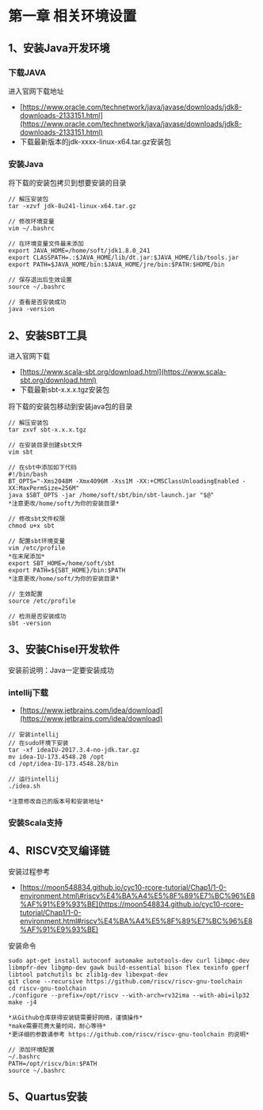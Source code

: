 # 第一章 相关环境设置

## 1、安装Java开发环境

### 下载JAVA

进入官网下载地址

* [https://www.oracle.com/technetwork/java/javase/downloads/jdk8-downloads-2133151.html](https://www.oracle.com/technetwork/java/javase/downloads/jdk8-downloads-2133151.html)
* 下载最新版本的jdk-xxxx-linux-x64.tar.gz安装包

### 安装Java

将下载的安装包拷贝到想要安装的目录

```text
// 解压安装包
tar -xzvf jdk-8u241-linux-x64.tar.gz

// 修改环境变量
vim ~/.bashrc

// 在环境变量文件最末添加
export JAVA_HOME=/home/soft/jdk1.8.0_241
export CLASSPATH=.:$JAVA_HOME/lib/dt.jar:$JAVA_HOME/lib/tools.jar
export PATH=$JAVA_HOME/bin:$JAVA_HOME/jre/bin:$PATH:$HOME/bin

// 保存退出后生效设置
source ~/.bashrc

// 查看是否安装成功
java -version
```

## 2、安装SBT工具

进入官网下载

* [https://www.scala-sbt.org/download.html](https://www.scala-sbt.org/download.html)
* 下载最新sbt-x.x.x.tgz安装包

将下载的安装包移动到安装java包的目录

```text
// 解压安装包
tar zxvf sbt-x.x.x.tgz

// 在安装目录创建sbt文件
vim sbt

// 在sbt中添加如下代码
#!/bin/bash
BT_OPTS="-Xms2048M -Xmx4096M -Xss1M -XX:+CMSClassUnloadingEnabled -XX:MaxPermSize=256M"
java $SBT_OPTS -jar /home/soft/sbt/bin/sbt-launch.jar "$@"
*注意更改/home/soft/为你的安装目录*
 
// 修改sbt文件权限
chmod u+x sbt

// 配置sbt环境变量
vim /etc/profile
*在末尾添加*
export SBT_HOME=/home/soft/sbt
export PATH=${SBT_HOME}/bin:$PATH
*注意更改/home/soft/为你的安装目录*

// 生效配置
source /etc/profile

// 检测是否安装成功
sbt -version

```

## 3、安装Chisel开发软件

安装前说明：Java一定要安装成功

### intellij下载

* [https://www.jetbrains.com/idea/download](https://www.jetbrains.com/idea/download)

```text
// 安装intellij
// 在sudo环境下安装
tar -xf ideaIU-2017.3.4-no-jdk.tar.gz
mv idea-IU-173.4548.28 /opt
cd /opt/idea-IU-173.4548.28/bin

// 运行intellij
./idea.sh

*注意修改自己的版本号和安装地址*
```

### 安装Scala支持



## 4、RISCV交叉编译链

安装过程参考

* [https://moon548834.github.io/cyc10-rcore-tutorial/Chap1/1-0-environment.html\#riscv%E4%BA%A4%E5%8F%89%E7%BC%96%E8%AF%91%E9%93%BE](https://moon548834.github.io/cyc10-rcore-tutorial/Chap1/1-0-environment.html#riscv%E4%BA%A4%E5%8F%89%E7%BC%96%E8%AF%91%E9%93%BE)

安装命令

```text
sudo apt-get install autoconf automake autotools-dev curl libmpc-dev libmpfr-dev libgmp-dev gawk build-essential bison flex texinfo gperf libtool patchutils bc zlib1g-dev libexpat-dev
git clone --recursive https://github.com/riscv/riscv-gnu-toolchain
cd riscv-gnu-toolchain
./configure --prefix=/opt/riscv --with-arch=rv32ima --with-abi=ilp32
make -j4

*从Github仓库获得安装链需要好网络，谨慎操作*
*make需要花费大量时间，耐心等待*
*更详细的参数请参考 https://github.com/riscv/riscv-gnu-toolchain 的说明*
```

```text
// 添加环境配置
~/.bashrc
PATH=/opt/riscv/bin:$PATH
source ~/.bashrc
```

## 5、Quartus安装





















